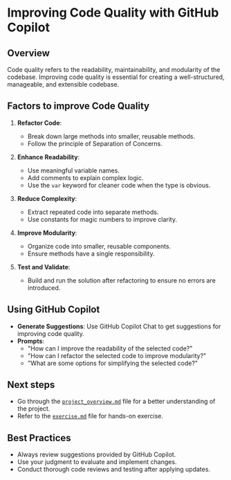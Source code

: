 # Improving Code Quality with GitHub Copilot

## Overview
Code quality refers to the readability, maintainability, and modularity of the codebase. Improving code quality is essential for creating a well-structured, manageable, and extensible codebase.

## Factors to improve Code Quality

1. **Refactor Code**:
   - Break down large methods into smaller, reusable methods.
   - Follow the principle of Separation of Concerns.

2. **Enhance Readability**:
   - Use meaningful variable names.
   - Add comments to explain complex logic.
   - Use the `var` keyword for cleaner code when the type is obvious.

3. **Reduce Complexity**:
   - Extract repeated code into separate methods.
   - Use constants for magic numbers to improve clarity.

4. **Improve Modularity**:
   - Organize code into smaller, reusable components.
   - Ensure methods have a single responsibility.

5. **Test and Validate**:
   - Build and run the solution after refactoring to ensure no errors are introduced.

## Using GitHub Copilot

- **Generate Suggestions**: Use GitHub Copilot Chat to get suggestions for improving code quality.
- **Prompts**:
  - "How can I improve the readability of the selected code?"
  - "How can I refactor the selected code to improve modularity?"
  - "What are some options for simplifying the selected code?"

## Next steps

- Go through the [`project_overview.md`](../docs/project_overivew.md) file for a better understanding of the project.
- Refer to the [`exercise.md`](../docs/exercise.md) file for hands-on exercise.

## Best Practices
- Always review suggestions provided by GitHub Copilot.
- Use your judgment to evaluate and implement changes.
- Conduct thorough code reviews and testing after applying updates.